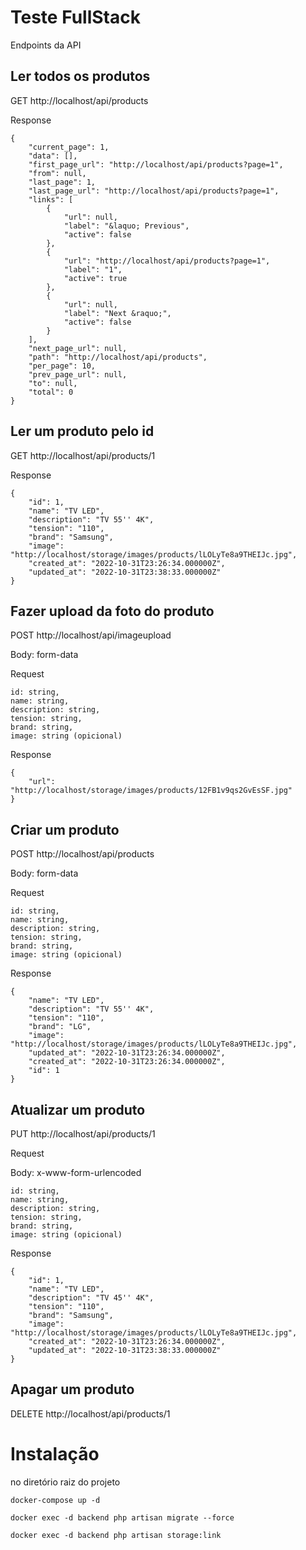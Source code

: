 # Teste FullStack

Endpoints da API

## Ler todos os produtos

GET http://localhost/api/products

Response

    {
        "current_page": 1,
        "data": [],
        "first_page_url": "http://localhost/api/products?page=1",
        "from": null,
        "last_page": 1,
        "last_page_url": "http://localhost/api/products?page=1",
        "links": [
            {
                "url": null,
                "label": "&laquo; Previous",
                "active": false
            },
            {
                "url": "http://localhost/api/products?page=1",
                "label": "1",
                "active": true
            },
            {
                "url": null,
                "label": "Next &raquo;",
                "active": false
            }
        ],
        "next_page_url": null,
        "path": "http://localhost/api/products",
        "per_page": 10,
        "prev_page_url": null,
        "to": null,
        "total": 0
    }

## Ler um produto pelo id

GET http://localhost/api/products/1

Response

    {
        "id": 1,
        "name": "TV LED",
        "description": "TV 55'' 4K",
        "tension": "110",
        "brand": "Samsung",
        "image": "http://localhost/storage/images/products/lLOLyTe8a9THEIJc.jpg",
        "created_at": "2022-10-31T23:26:34.000000Z",
        "updated_at": "2022-10-31T23:38:33.000000Z"
    }

## Fazer upload da foto do produto

POST http://localhost/api/imageupload

Body: form-data

Request

    id: string,
    name: string,
    description: string,
    tension: string,
    brand: string,
    image: string (opicional)

Response

    {
        "url": "http://localhost/storage/images/products/12FB1v9qs2GvEsSF.jpg"
    }

## Criar um produto

POST http://localhost/api/products

Body: form-data

Request

    id: string,
    name: string,
    description: string,
    tension: string,
    brand: string,
    image: string (opicional)
    
Response

    {
        "name": "TV LED",
        "description": "TV 55'' 4K",
        "tension": "110",
        "brand": "LG",
        "image": "http://localhost/storage/images/products/lLOLyTe8a9THEIJc.jpg",
        "updated_at": "2022-10-31T23:26:34.000000Z",
        "created_at": "2022-10-31T23:26:34.000000Z",
        "id": 1
    }

## Atualizar um produto

PUT http://localhost/api/products/1

Request

Body: x-www-form-urlencoded
  
    id: string,
    name: string,
    description: string,
    tension: string,
    brand: string,
    image: string (opicional)

Response

    {
        "id": 1,
        "name": "TV LED",
        "description": "TV 45'' 4K",
        "tension": "110",
        "brand": "Samsung",
        "image": "http://localhost/storage/images/products/lLOLyTe8a9THEIJc.jpg",
        "created_at": "2022-10-31T23:26:34.000000Z",
        "updated_at": "2022-10-31T23:38:33.000000Z"
    }

## Apagar um produto

DELETE http://localhost/api/products/1


# Instalação

no diretório raiz do projeto

    docker-compose up -d
    
    docker exec -d backend php artisan migrate --force
    
    docker exec -d backend php artisan storage:link
    
